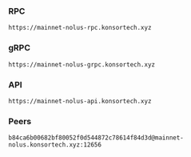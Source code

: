 ### RPC
```
https://mainnet-nolus-rpc.konsortech.xyz
```

### gRPC
```
https://mainnet-nolus-grpc.konsortech.xyz
```

### API
```
https://mainnet-nolus-api.konsortech.xyz
```

### Peers
```
b84ca6b00682bf80052f0d544872c78614f84d3d@mainnet-nolus.konsortech.xyz:12656
```
